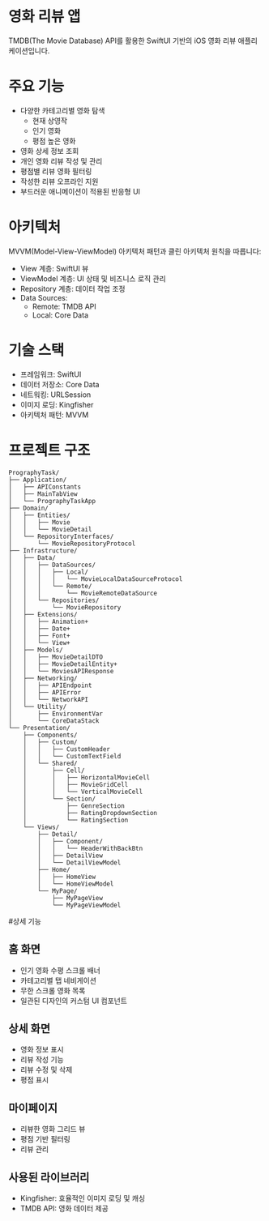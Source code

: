 # 영화 리뷰 앱
TMDB(The Movie Database) API를 활용한 SwiftUI 기반의 iOS 영화 리뷰 애플리케이션입니다.
# 주요 기능
- 다양한 카테고리별 영화 탐색
  - 현재 상영작
  - 인기 영화
  - 평점 높은 영화
- 영화 상세 정보 조회
- 개인 영화 리뷰 작성 및 관리
- 평점별 리뷰 영화 필터링
- 작성한 리뷰 오프라인 지원
- 부드러운 애니메이션이 적용된 반응형 UI

# 아키텍처
MVVM(Model-View-ViewModel) 아키텍처 패턴과 클린 아키텍처 원칙을 따릅니다:
- View 계층: SwiftUI 뷰
- ViewModel 계층: UI 상태 및 비즈니스 로직 관리
- Repository 계층: 데이터 작업 조정
- Data Sources:
    - Remote: TMDB API
    - Local: Core Data

# 기술 스택
- 프레임워크: SwiftUI
- 데이터 저장소: Core Data
- 네트워킹: URLSession
- 이미지 로딩: Kingfisher
- 아키텍처 패턴: MVVM

# 프로젝트 구조
```
PrographyTask/
├── Application/
│   ├── APIConstants
│   ├── MainTabView
│   └── PrographyTaskApp
├── Domain/
│   ├── Entities/
│   │   ├── Movie
│   │   └── MovieDetail
│   └── RepositoryInterfaces/
│       └── MovieRepositoryProtocol
├── Infrastructure/
│   ├── Data/
│   │   ├── DataSources/
│   │   │   ├── Local/
│   │   │   │   └── MovieLocalDataSourceProtocol
│   │   │   └── Remote/
│   │   │       └── MovieRemoteDataSource
│   │   └── Repositories/
│   │       └── MovieRepository
│   ├── Extensions/
│   │   ├── Animation+
│   │   ├── Date+
│   │   ├── Font+
│   │   └── View+
│   ├── Models/
│   │   ├── MovieDetailDTO
│   │   ├── MovieDetailEntity+
│   │   └── MoviesAPIResponse
│   ├── Networking/
│   │   ├── APIEndpoint
│   │   ├── APIError
│   │   └── NetworkAPI
│   └── Utility/
│       ├── EnvironmentVar
│       └── CoreDataStack
└── Presentation/
    ├── Components/
    │   ├── Custom/
    │   │   ├── CustomHeader
    │   │   └── CustomTextField
    │   └── Shared/
    │       ├── Cell/
    │       │   ├── HorizontalMovieCell
    │       │   ├── MovieGridCell
    │       │   └── VerticalMovieCell
    │       └── Section/
    │           ├── GenreSection
    │           ├── RatingDropdownSection
    │           └── RatingSection
    └── Views/
        ├── Detail/
        │   ├── Component/
        │   │   └── HeaderWithBackBtn
        │   ├── DetailView
        │   └── DetailViewModel
        ├── Home/
        │   ├── HomeView
        │   └── HomeViewModel
        └── MyPage/
            ├── MyPageView
            └── MyPageViewModel
```

#상세 기능
## 홈 화면
- 인기 영화 수평 스크롤 배너
- 카테고리별 탭 네비게이션
- 무한 스크롤 영화 목록
- 일관된 디자인의 커스텀 UI 컴포넌트

## 상세 화면
- 영화 정보 표시
- 리뷰 작성 기능
- 리뷰 수정 및 삭제
- 평점 표시

## 마이페이지
- 리뷰한 영화 그리드 뷰
- 평점 기반 필터링
- 리뷰 관리

## 사용된 라이브러리
- Kingfisher: 효율적인 이미지 로딩 및 캐싱
- TMDB API: 영화 데이터 제공

